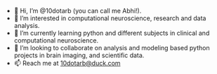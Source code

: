 - 👋 Hi, I’m @10dotarb (you can call me Abhi!).
- 👀 I’m interested in computational neuroscience, research and data analysis.
- 🌱 I’m currently learning python and different subjects in clinical and computational neuroscience.
- 💞️ I’m looking to collaborate on analysis and modeling based python projects in brain imaging, and scientific data.
- 📫 Reach me at 10dotarb@duck.com
